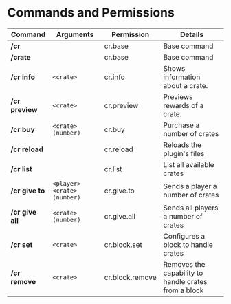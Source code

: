 # Commands and Permissions

| **Command**          | **Arguments**               | **Permission**  | **Details**                                          |
| -------------------- | --------------------------- | --------------- | ---------------------------------------------------- |
| **/cr**              |                             | cr.base         | Base command                                         |
| **/crate**           |                             | cr.base         | Base command                                         |
| **/cr info**         | `<crate>`                   | cr.info         | Shows information about a crate.                     |
| **/cr preview**      | `<crate>`                   | cr.preview      | Previews rewards of a crate.                         |
| **/cr buy**          | `<crate> (number)`          | cr.buy          | Purchase a number of crates                          |
| **/cr reload**       |                             | cr.reload       | Reloads the plugin's files                           |
| **/cr list**         |                             | cr.list         | List all available crates                            |
| **/cr give to**      | `<player> <crate> (number)` | cr.give.to      | Sends a player a number of crates                    |
| **/cr give all**     | `<crate> (number)`          | cr.give.all     | Sends all players a number of crates                 |
| **/cr set**          | `<crate>`                   | cr.block.set    | Configures a block to handle crates                  |
| **/cr remove**       | `<crate>`                   | cr.block.remove | Removes the capability to handle crates from a block |

